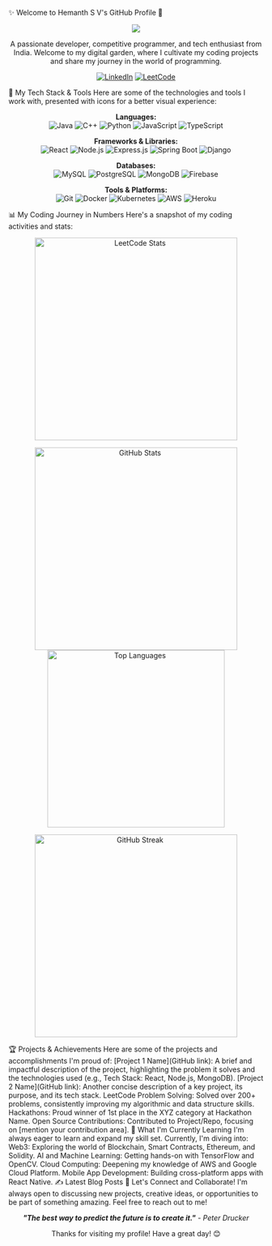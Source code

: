 ✨ Welcome to Hemanth S V's GitHub Profile 👋
<p align="center">
<img src="https://capsule-render.vercel.app/api?type=waving&color=auto&height=200&section=header&text=Hemanth%20S%20V&fontSize=90" />
</p>
<p align="center">
A passionate developer, competitive programmer, and tech enthusiast from India. Welcome to my digital garden, where I cultivate my coding projects and share my journey in the world of programming.
</p>
<p align="center">
<a href="https://www.linkedin.com/in/hemanth-s-v-2610b0329/"><img src="https://img.shields.io/badge/LinkedIn-0077B5?style=for-the-badge&logo=linkedin&logoColor=white" alt="LinkedIn"></a>
<a href="https://leetcode.com/u/Hemanth-SV/"><img src="https://img.shields.io/badge/-LeetCode-FFA116?style=for-the-badge&logo=LeetCode&logoColor=black" alt="LeetCode"></a>
<!-- Uncomment and replace with your links if you have them -->
<!-- <a href="https://twitter.com/your_twitter_handle"><img src="https://img.shields.io/badge/Twitter-1DA1F2?style=for-the-badge&logo=twitter&logoColor=white" alt="Twitter"></a> -->
<!-- <a href="https://your_blog_link.com"><img src="https://img.shields.io/badge/Blog-000000?style=for-the-badge&logo=medium&logoColor=white" alt="Blog"></a> -->
</p>
🚀 My Tech Stack & Tools
Here are some of the technologies and tools I work with, presented with icons for a better visual experience:
<p align="center">
<strong>Languages:</strong><br>
<img src="https://img.shields.io/badge/Java-ED8B00?style=for-the-badge&logo=java&logoColor=white" alt="Java">
<img src="https://img.shields.io/badge/C++-00599C?style=for-the-badge&logo=c%2B%2B&logoColor=white" alt="C++">
<img src="https://img.shields.io/badge/Python-3776AB?style=for-the-badge&logo=python&logoColor=white" alt="Python">
<img src="https://img.shields.io/badge/JavaScript-F7DF1E?style=for-the-badge&logo=javascript&logoColor=black" alt="JavaScript">
<img src="https://img.shields.io/badge/TypeScript-3178C6?style=for-the-badge&logo=typescript&logoColor=white" alt="TypeScript">
</p>
<p align="center">
<strong>Frameworks & Libraries:</strong><br>
<img src="https://img.shields.io/badge/React-61DAFB?style=for-the-badge&logo=react&logoColor=black" alt="React">
<img src="https://img.shields.io/badge/Node.js-339933?style=for-the-badge&logo=node.js&logoColor=white" alt="Node.js">
<img src="https://img.shields.io/badge/Express.js-000000?style=for-the-badge&logo=express&logoColor=white" alt="Express.js">
<img src="https://img.shields.io/badge/Spring_Boot-6DB33F?style=for-the-badge&logo=spring-boot&logoColor=white" alt="Spring Boot">
<img src="https://img.shields.io/badge/Django-092E20?style=for-the-badge&logo=django&logoColor=white" alt="Django">
</p>
<p align="center">
<strong>Databases:</strong><br>
<img src="https://img.shields.io/badge/MySQL-4479A1?style=for-the-badge&logo=mysql&logoColor=white" alt="MySQL">
<img src="https://img.shields.io/badge/PostgreSQL-336791?style=for-the-badge&logo=postgresql&logoColor=white" alt="PostgreSQL">
<img src="https://img.shields.io/badge/MongoDB-47A248?style=for-the-badge&logo=mongodb&logoColor=white" alt="MongoDB">
<img src="https://img.shields.io/badge/Firebase-FFCA28?style=for-the-badge&logo=firebase&logoColor=black" alt="Firebase">
</p>
<p align="center">
<strong>Tools & Platforms:</strong><br>
<img src="https://img.shields.io/badge/Git-F05032?style=for-the-badge&logo=git&logoColor=white" alt="Git">
<img src="https://img.shields.io/badge/Docker-2496ED?style=for-the-badge&logo=docker&logoColor=white" alt="Docker">
<img src="https://img.shields.io/badge/Kubernetes-326CE5?style=for-the-badge&logo=kubernetes&logoColor=white" alt="Kubernetes">
<img src="https://img.shields.io/badge/AWS-232F3E?style=for-the-badge&logo=amazon-aws&logoColor=white" alt="AWS">
<img src="https://img.shields.io/badge/Heroku-430098?style=for-the-badge&logo=heroku&logoColor=white" alt="Heroku">
</p>
📊 My Coding Journey in Numbers
Here's a snapshot of my coding activities and stats:
<p align="center">
<img src="https://leetcode-stats-six.vercel.app/api?username=Hemanth-SV" alt="LeetCode Stats" width="400"/>
</p>
<p align="center">
<img src="https://github-readme-stats.vercel.app/api?username=HEMANTHSV31&count_private=true&show_icons=true&theme=radical" alt="GitHub Stats" width="400"/>
<img src="https://github-readme-stats.vercel.app/api/top-langs/?username=HEMANTHSV31&theme=radical&layout=compact" alt="Top Languages" width="350"/>
</p>
<p align="center">
<img src="https://github-readme-streak-stats.herokuapp.com/?user=HEMANTHSV31&theme=radical" alt="GitHub Streak" width="400"/>
</p>
<!-- To add your Wakatime stats, you'll need to set up a public profile on Wakatime and get the embeddable code -->
<!-- <p align="center">
<img src="https://wakatime.com/share/@your_wakatime_username/your_wakatime_image_code.svg" alt="Wakatime Stats" width="400"/>
</p> -->
🏆 Projects & Achievements
Here are some of the projects and accomplishments I'm proud of:
[Project 1 Name](GitHub link): A brief and impactful description of the project, highlighting the problem it solves and the technologies used (e.g., Tech Stack: React, Node.js, MongoDB).
[Project 2 Name](GitHub link): Another concise description of a key project, its purpose, and its tech stack.
LeetCode Problem Solving: Solved over 200+ problems, consistently improving my algorithmic and data structure skills.
Hackathons: Proud winner of 1st place in the XYZ category at Hackathon Name.
Open Source Contributions: Contributed to Project/Repo, focusing on [mention your contribution area].
🌱 What I'm Currently Learning
I'm always eager to learn and expand my skill set. Currently, I'm diving into:
Web3: Exploring the world of Blockchain, Smart Contracts, Ethereum, and Solidity.
AI and Machine Learning: Getting hands-on with TensorFlow and OpenCV.
Cloud Computing: Deepening my knowledge of AWS and Google Cloud Platform.
Mobile App Development: Building cross-platform apps with React Native.
✍️ Latest Blog Posts
<!-- This section can be automated using GitHub Actions to fetch your latest blog posts -->
<!-- <ul>
<li><a href="your_blog_post_link">Blog Post Title 1</a></li>
<li><a href="your_blog_post_link">Blog Post Title 2</a></li>
</ul> -->
🤝 Let's Connect and Collaborate!
I'm always open to discussing new projects, creative ideas, or opportunities to be part of something amazing. Feel free to reach out to me!
<p align="center">
<em><b>"The best way to predict the future is to create it."</b> - Peter Drucker</em>
</p>
<p align="center">
Thanks for visiting my profile! Have a great day! 😊
</p>
